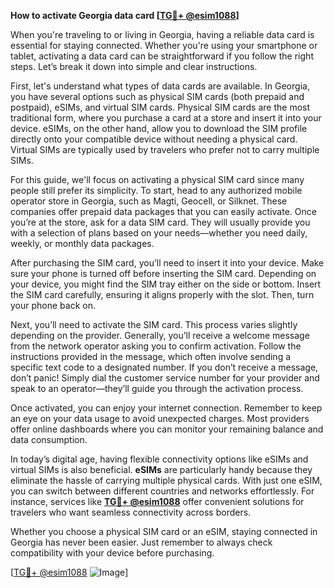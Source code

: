 **How to activate Georgia data card [[TG💪+ @esim1088](https://t.me/s/esim1088)]**

When you're traveling to or living in Georgia, having a reliable data card is essential for staying connected. Whether you're using your smartphone or tablet, activating a data card can be straightforward if you follow the right steps. Let’s break it down into simple and clear instructions.

First, let's understand what types of data cards are available. In Georgia, you have several options such as physical SIM cards (both prepaid and postpaid), eSIMs, and virtual SIM cards. Physical SIM cards are the most traditional form, where you purchase a card at a store and insert it into your device. eSIMs, on the other hand, allow you to download the SIM profile directly onto your compatible device without needing a physical card. Virtual SIMs are typically used by travelers who prefer not to carry multiple SIMs.

For this guide, we'll focus on activating a physical SIM card since many people still prefer its simplicity. To start, head to any authorized mobile operator store in Georgia, such as Magti, Geocell, or Silknet. These companies offer prepaid data packages that you can easily activate. Once you’re at the store, ask for a data SIM card. They will usually provide you with a selection of plans based on your needs—whether you need daily, weekly, or monthly data packages.

After purchasing the SIM card, you’ll need to insert it into your device. Make sure your phone is turned off before inserting the SIM card. Depending on your device, you might find the SIM tray either on the side or bottom. Insert the SIM card carefully, ensuring it aligns properly with the slot. Then, turn your phone back on.

Next, you’ll need to activate the SIM card. This process varies slightly depending on the provider. Generally, you’ll receive a welcome message from the network operator asking you to confirm activation. Follow the instructions provided in the message, which often involve sending a specific text code to a designated number. If you don’t receive a message, don’t panic! Simply dial the customer service number for your provider and speak to an operator—they’ll guide you through the activation process.

Once activated, you can enjoy your internet connection. Remember to keep an eye on your data usage to avoid unexpected charges. Most providers offer online dashboards where you can monitor your remaining balance and data consumption.

In today’s digital age, having flexible connectivity options like eSIMs and virtual SIMs is also beneficial. **eSIMs** are particularly handy because they eliminate the hassle of carrying multiple physical cards. With just one eSIM, you can switch between different countries and networks effortlessly. For instance, services like **[TG💪+ @esim1088](https://t.me/s/esim1088)** offer convenient solutions for travelers who want seamless connectivity across borders.

Whether you choose a physical SIM card or an eSIM, staying connected in Georgia has never been easier. Just remember to always check compatibility with your device before purchasing. 

[[TG💪+ @esim1088](https://t.me/s/esim1088) ![Image](https://i.postimg.cc/Y0z9fWf4/image.png)]